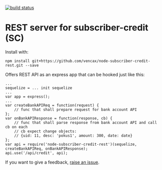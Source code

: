 [![build status](https://api.travis-ci.org/vencax/node-dhcp-rest-conf.svg)](https://travis-ci.org/vencax/node-subscriber-credit-rest)

# REST server for subscriber-credit (SC)

Install with:

	npm install git+https://github.com/vencax/node-subscriber-credit-rest.git --save

Offers REST API as an express app that can be hooked just like this:

	...
	sequelize = ... init sequelize
	...
	var app = express();
	...
	var createBankAPIReq = function(request) {
		// func that shall prepare request for bank account API
	};
	var onBankAPIResponse = function(response, cb) {
		// func that shall parse response from bank account API and call cb on each
		// cb expect change objects:
		// {uid: 11, desc: 'pokus1', amount: 300, date: date}
	};
	var api = require('node-subscriber-credit-rest')(sequelize, createBankAPIReq, onBankAPIResponse);
	api.use('/api/credit', api);

If you want to give a feedback, [raise an issue](https://github.com/vencax/node-subscriber-credit-rest/issues).
